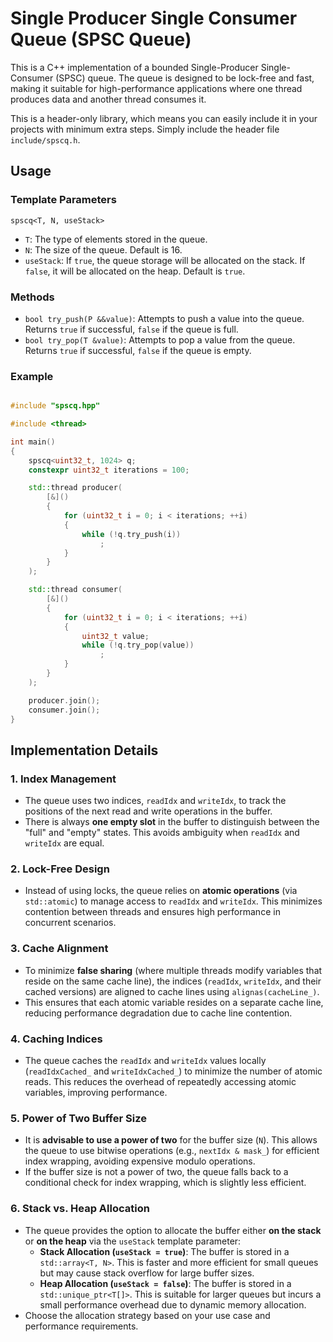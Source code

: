 # Single Producer Single Consumer Queue (SPSC Queue)

This is a C++ implementation of a bounded Single-Producer Single-Consumer (SPSC) queue. The queue is designed to be lock-free and fast, making it suitable for high-performance applications where one thread produces data and another thread consumes it.

This is a header-only library, which means you can easily include it in your projects with minimum extra steps. Simply include the header file `include/spscq.h`.

## Usage

### Template Parameters

`spscq<T, N, useStack>`

- `T`: The type of elements stored in the queue.
- `N`: The size of the queue. Default is 16.
- `useStack`: If `true`, the queue storage will be allocated on the stack. If `false`, it will be allocated on the heap. Default is `true`.

### Methods

- `bool try_push(P &&value)`: Attempts to push a value into the queue. Returns `true` if successful, `false` if the queue is full.
- `bool try_pop(T &value)`: Attempts to pop a value from the queue. Returns `true` if successful, `false` if the queue is empty.

### Example

```cpp

#include "spscq.hpp"

#include <thread>

int main()
{
    spscq<uint32_t, 1024> q;
    constexpr uint32_t iterations = 100;

    std::thread producer(
        [&]()
        {
            for (uint32_t i = 0; i < iterations; ++i)
            {
                while (!q.try_push(i))
                    ;
            }
        }
    );

    std::thread consumer(
        [&]()
        {
            for (uint32_t i = 0; i < iterations; ++i)
            {
                uint32_t value;
                while (!q.try_pop(value))
                    ;
            }
        }
    );

    producer.join();
    consumer.join();
}
```

## Implementation Details

### 1. **Index Management**
   - The queue uses two indices, `readIdx` and `writeIdx`, to track the positions of the next read and write operations in the buffer.
   - There is always **one empty slot** in the buffer to distinguish between the "full" and "empty" states. This avoids ambiguity when `readIdx` and `writeIdx` are equal.

### 2. **Lock-Free Design**
   - Instead of using locks, the queue relies on **atomic operations** (via `std::atomic`) to manage access to `readIdx` and `writeIdx`. This minimizes contention between threads and ensures high performance in concurrent scenarios.

### 3. **Cache Alignment**
   - To minimize **false sharing** (where multiple threads modify variables that reside on the same cache line), the indices (`readIdx`, `writeIdx`, and their cached versions) are aligned to cache lines using `alignas(cacheLine_)`.
   - This ensures that each atomic variable resides on a separate cache line, reducing performance degradation due to cache line contention.

### 4. **Caching Indices**
   - The queue caches the `readIdx` and `writeIdx` values locally (`readIdxCached_` and `writeIdxCached_`) to minimize the number of atomic reads. This reduces the overhead of repeatedly accessing atomic variables, improving performance.

### 5. **Power of Two Buffer Size**
   - It is **advisable to use a power of two** for the buffer size (`N`). This allows the queue to use bitwise operations (e.g., `nextIdx & mask_`) for efficient index wrapping, avoiding expensive modulo operations.
   - If the buffer size is not a power of two, the queue falls back to a conditional check for index wrapping, which is slightly less efficient.

### 6. **Stack vs. Heap Allocation**
   - The queue provides the option to allocate the buffer either **on the stack** or **on the heap** via the `useStack` template parameter:
     - **Stack Allocation (`useStack = true`)**: The buffer is stored in a `std::array<T, N>`. This is faster and more efficient for small queues but may cause stack overflow for large buffer sizes.
     - **Heap Allocation (`useStack = false`)**: The buffer is stored in a `std::unique_ptr<T[]>`. This is suitable for larger queues but incurs a small performance overhead due to dynamic memory allocation.
   - Choose the allocation strategy based on your use case and performance requirements.